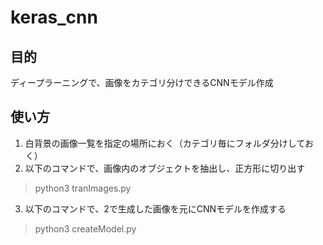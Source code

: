# keras_cnn
## 目的
ディープラーニングで、画像をカテゴリ分けできるCNNモデル作成

## 使い方
1. 白背景の画像一覧を指定の場所におく（カテゴリ毎にフォルダ分けしておく）
2. 以下のコマンドで、画像内のオブジェクトを抽出し、正方形に切り出す  
>python3 tranImages.py

3. 以下のコマンドで、2で生成した画像を元にCNNモデルを作成する  
>python3 createModel.py
